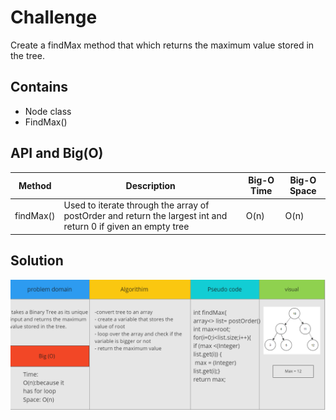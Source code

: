 # Challenge
Create a findMax method that which  returns the maximum value stored in the tree.

## Contains 
- Node class
- FindMax()


## API and Big(O)

| Method               | Description                                                                                             | Big-O Time  | Big-O Space  |
|----------------------|---------------------------------------------------------------------------------------------------------|-------------|--------------|
| findMax()       | Used to iterate through the array of postOrder and return the largest int and return 0 if given an empty tree    | O(n)        | O(n)         |

## Solution
![arrar](https://github.com/AyaaBe95/data-structures-and-algorithms401/blob/main/assests/findMax.PNG)
